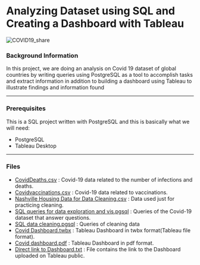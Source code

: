 # Analyzing Dataset using SQL and Creating a Dashboard with Tableau 

![COVID19_share](https://github.com/ahmedmonged/Data-analysis-using-SQL-and-Tableau/assets/69379730/8b1cfa73-9d69-48a0-8b33-ae3d0d4ba992)


### Background Information

In this project, we are doing an analysis on Covid 19 dataset of global countries by writing queries using PostgreSQL as a tool to accomplish tasks 
and extract information in addition to building a dashboard using Tableau to illustrate findings and information found

--------------------------------------------------------------------------


### Prerequisites

This is a SQL project written with PostgreSQL and this is basically what we will need:
- PostgreSQL
- Tableau Desktop

--------------------------------------------------------------------------


### Files

- [CovidDeaths.csv](https://github.com/ahmedmonged/Data-analysis-using-SQL-and-Tableau/blob/main/Data/CovidDeaths.csv) : Covid-19 data related to the number of infections and deaths.
- [Covidvaccinations.csv](https://github.com/ahmedmonged/Data-analysis-using-SQL-and-Tableau/blob/main/Data/Covidvaccinations.csv) : Covid-19 data related to vaccinations.
- [Nashville Housing Data for Data Cleaning.csv](https://github.com/ahmedmonged/Data-analysis-using-SQL-and-Tableau/blob/main/Data/Nashville%20Housing%20Data%20for%20Data%20Cleaning.csv) : Data used just for practicing cleaning.
- [SQL queries for data exploration and vis.pgsql](https://github.com/ahmedmonged/Data-analysis-using-SQL-and-Tableau/blob/main/SQL%20queries/SQL%20queries%20for%20data%20exploration%20and%20vis.pgsql) : Queries of the Covid-19 dataset that answer questions.
- [SQL data cleaning.pgsql](https://github.com/ahmedmonged/Data-analysis-using-SQL-and-Tableau/blob/main/SQL%20queries/SQL%20data%20cleaning.pgsql) : Queries of cleaning data
- [Covid Dashboard.twbx](https://github.com/ahmedmonged/Data-analysis-using-SQL-and-Tableau/blob/main/Tableau%20Dashboard/Covid%20Dashboard.twbx) : Tableau Dashboard in twbx format(Tableau file format).
- [Covid dashboard.pdf](https://github.com/ahmedmonged/Data-analysis-using-SQL-and-Tableau/blob/main/Tableau%20Dashboard/Covid%20dashboard.pdf) : Tableau Dashboard in pdf format.
- [Direct link to Dashboard.txt](https://github.com/ahmedmonged/Data-analysis-using-SQL-and-Tableau/blob/main/Tableau%20Dashboard/Direct%20link%20to%20Dashboard.txt) : File contains the link to the Dashboard uploaded on Tableau public.
